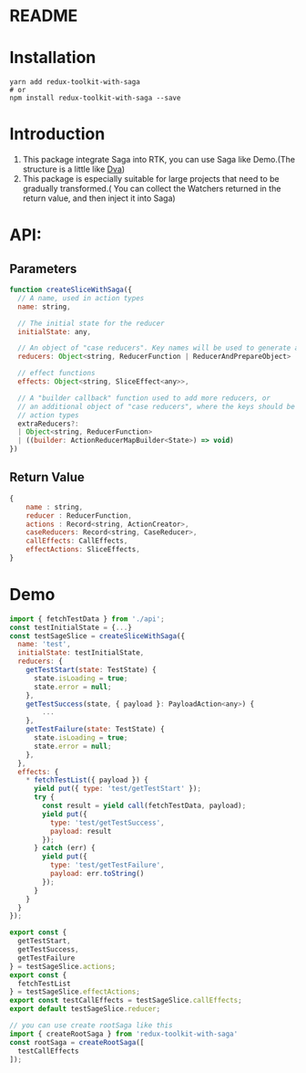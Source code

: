 
# README
# Installation
```
yarn add redux-toolkit-with-saga
# or 
npm install redux-toolkit-with-saga --save
```

# Introduction
1. This package integrate Saga into RTK, you can use Saga like Demo.(The 
structure is a little like [Dva](https://dvajs.com/guide/)) <br />
2. This package is especially suitable for large projects that need to be gradually transformed.(
You can collect the Watchers returned in the return value, and then inject it into Saga)

# API:
## Parameters 
```js
function createSliceWithSaga({
  // A name, used in action types
  name: string,

  // The initial state for the reducer
  initialState: any,

  // An object of "case reducers". Key names will be used to generate actions.
  reducers: Object<string, ReducerFunction | ReducerAndPrepareObject>

  // effect functions
  effects: Object<string, SliceEffect<any>>,

  // A "builder callback" function used to add more reducers, or
  // an additional object of "case reducers", where the keys should be other
  // action types
  extraReducers?:
  | Object<string, ReducerFunction>
  | ((builder: ActionReducerMapBuilder<State>) => void)
})
```

## Return Value
```js
{
    name : string,
    reducer : ReducerFunction,
    actions : Record<string, ActionCreator>,
    caseReducers: Record<string, CaseReducer>,
    callEffects: CallEffects,
    effectActions: SliceEffects,
}
```

# Demo
```js
import { fetchTestData } from './api';
const testInitialState = {...}
const testSageSlice = createSliceWithSaga({
  name: 'test',
  initialState: testInitialState,
  reducers: {
    getTestStart(state: TestState) {
      state.isLoading = true;
      state.error = null;
    },
    getTestSuccess(state, { payload }: PayloadAction<any>) {
        ...
    },
    getTestFailure(state: TestState) {
      state.isLoading = true;
      state.error = null;
    },
  },
  effects: {
    * fetchTestList({ payload }) {
      yield put({ type: 'test/getTestStart' });
      try {
        const result = yield call(fetchTestData, payload);
        yield put({
          type: 'test/getTestSuccess',
          payload: result
        });
      } catch (err) {
        yield put({
          type: 'test/getTestFailure',
          payload: err.toString()
        });
      }
    }
  }
});

export const {
  getTestStart,
  getTestSuccess,
  getTestFailure
} = testSageSlice.actions;
export const {
  fetchTestList
} = testSageSlice.effectActions;
export const testCallEffects = testSageSlice.callEffects;
export default testSageSlice.reducer;
```

```js
// you can use create rootSaga like this
import { createRootSaga } from 'redux-toolkit-with-saga'
const rootSaga = createRootSaga([
  testCallEffects
]);
```